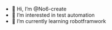 - 👋 Hi, I’m @No6-create
- 👀 I’m interested in test automation
- 🌱 I’m currently learning robotframwork
